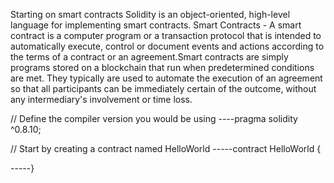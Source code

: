 Starting on smart contracts
Solidity is an object-oriented, high-level language for implementing smart contracts.
Smart Contracts - A smart contract is a computer program or a transaction protocol that is intended to automatically execute, control or document events and actions according to the terms of a contract or an agreement.Smart contracts are simply programs stored on a blockchain that run when predetermined conditions are met. They typically are used to automate the execution of an agreement so that all participants can be immediately certain of the outcome, without any intermediary's involvement or time loss.

// Define the compiler version you would be using
 ----pragma solidity ^0.8.10;

// Start by creating a contract named HelloWorld
-----contract HelloWorld {

-----}
